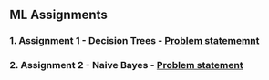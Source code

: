 ## ML Assignments

### 1. Assignment 1 - Decision Trees - [Problem statememnt](./Assignment_Docs/Assignment_1F.pdf)

### 2. Assignment 2 - Naive Bayes - [Problem statement](./Assignment_Docs/Assignment_2.pdf)

